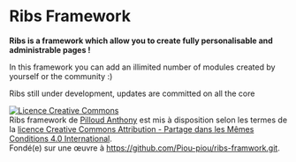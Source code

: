 # Ribs Framework

**Ribs is a framework which allow you to create fully personalisable and administrable pages !**

In this framework you can add an illimited number of modules created by yourself or the community :)

Ribs still under development, updates are committed on all the core

<a rel="license" href="http://creativecommons.org/licenses/by-sa/4.0/"><img alt="Licence Creative Commons" style="border-width:0" src="https://i.creativecommons.org/l/by-sa/4.0/88x31.png" /></a><br /><span xmlns:dct="http://purl.org/dc/terms/" property="dct:title">Ribs framework</span> de <a xmlns:cc="http://creativecommons.org/ns#" href="http://anthony-pilloud.fr" property="cc:attributionName" rel="cc:attributionURL">Pilloud Anthony</a> est mis à disposition selon les termes de la <a rel="license" href="http://creativecommons.org/licenses/by-sa/4.0/">licence Creative Commons Attribution -  Partage dans les Mêmes Conditions 4.0 International</a>.<br />Fondé(e) sur une œuvre à <a xmlns:dct="http://purl.org/dc/terms/" href="https://github.com/Piou-piou/ribs-framwork.git" rel="dct:source">https://github.com/Piou-piou/ribs-framwork.git</a>.